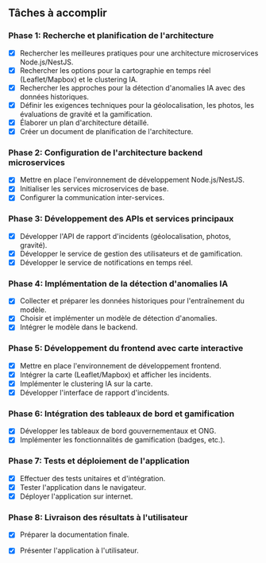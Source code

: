 ## Tâches à accomplir

### Phase 1: Recherche et planification de l'architecture
- [x] Rechercher les meilleures pratiques pour une architecture microservices Node.js/NestJS.
- [x] Rechercher les options pour la cartographie en temps réel (Leaflet/Mapbox) et le clustering IA.
- [x] Rechercher les approches pour la détection d'anomalies IA avec des données historiques.
- [x] Définir les exigences techniques pour la géolocalisation, les photos, les évaluations de gravité et la gamification.
- [x] Élaborer un plan d'architecture détaillé.
- [x] Créer un document de planification de l'architecture.

### Phase 2: Configuration de l'architecture backend microservices
- [x] Mettre en place l'environnement de développement Node.js/NestJS.
- [x] Initialiser les services microservices de base.
- [x] Configurer la communication inter-services.

### Phase 3: Développement des APIs et services principaux
- [x] Développer l'API de rapport d'incidents (géolocalisation, photos, gravité).
- [x] Développer le service de gestion des utilisateurs et de gamification.
- [x] Développer le service de notifications en temps réel.

### Phase 4: Implémentation de la détection d'anomalies IA
- [x] Collecter et préparer les données historiques pour l'entraînement du modèle.
- [x] Choisir et implémenter un modèle de détection d'anomalies.
- [x] Intégrer le modèle dans le backend.

### Phase 5: Développement du frontend avec carte interactive
- [x] Mettre en place l'environnement de développement frontend.
- [x] Intégrer la carte (Leaflet/Mapbox) et afficher les incidents.
- [x] Implémenter le clustering IA sur la carte.
- [x] Développer l'interface de rapport d'incidents.

### Phase 6: Intégration des tableaux de bord et gamification
- [x] Développer les tableaux de bord gouvernementaux et ONG.
- [x] Implémenter les fonctionnalités de gamification (badges, etc.).

### Phase 7: Tests et déploiement de l'application
- [x] Effectuer des tests unitaires et d'intégration.
- [x] Tester l'application dans le navigateur.
- [x] Déployer l'application sur internet.

### Phase 8: Livraison des résultats à l'utilisateur
- [x] Préparer la documentation finale.
- [x] Présenter l'application à l'utilisateur.

